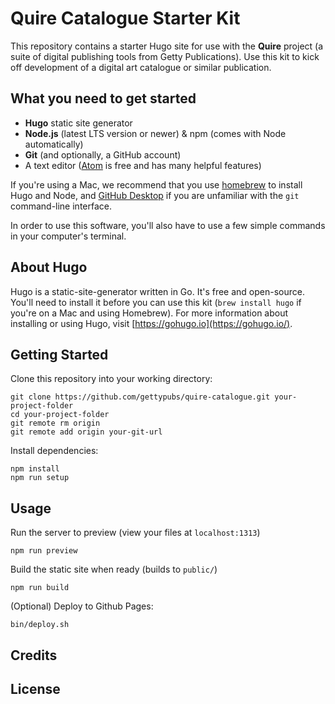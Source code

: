 # Quire Catalogue Starter Kit

This repository contains a starter Hugo site for use with the **Quire** project
(a suite of digital publishing tools from Getty Publications). Use this kit
to kick off development of a digital art catalogue or similar publication.

## What you need to get started
- **Hugo** static site generator
- **Node.js** (latest LTS version or newer) & npm (comes with Node automatically)
- **Git** (and optionally, a GitHub account)
- A text editor ([Atom](https://atom.io/) is free and has many helpful features)

If you're using a Mac, we recommend that you use [homebrew](http://brew.sh) to install
Hugo and Node, and [GitHub Desktop](https://desktop.github.com/) if you are
unfamiliar with the `git` command-line interface.

In order to use this software, you'll also have to use a few simple commands in
your computer's terminal.

## About Hugo

Hugo is a static-site-generator written in Go. It's free and open-source. You'll
need to install it before you can use this kit (`brew install hugo` if you're
on a Mac and using Homebrew). For more information about installing or using
Hugo, visit [https://gohugo.io](https://gohugo.io/).

## Getting Started

Clone this repository into your working directory:
```
git clone https://github.com/gettypubs/quire-catalogue.git your-project-folder
cd your-project-folder
git remote rm origin
git remote add origin your-git-url
```

Install dependencies:
```
npm install
npm run setup
```

## Usage

Run the server to preview (view your files at `localhost:1313`)
```
npm run preview
```

Build the static site when ready (builds to `public/`)
```
npm run build
```

(Optional) Deploy to Github Pages:
```
bin/deploy.sh
```

## Credits

## License
